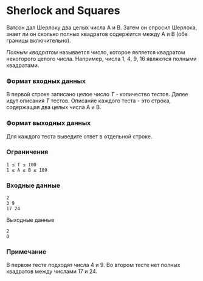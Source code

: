 # Sherlock and Squares

Ватсон дал Шерлоку два целых числа A и B. Затем он спросил Шерлока, знает ли он сколько полных квадратов содержится между A и B (обе границы включительно).

_Полным квадратом_ называется число, которое является квадратом некоторого целого числа. Например, числа 1, 4, 9, 16 являются полными квадратами.

### Формат входных данных

В первой строке записано целое число _T_ - количество тестов. Далее идут описания _T_ тестов.
Описание каждого теста - это строка, содержащая два целых числа A и B.

### Формат выходных данных

Для каждого теста выведите ответ в отдельной строке.

### Ограничения

```
1 ≤ T ≤ 100
1 ≤ A ≤ B ≤ 109
```

### Входные данные

```
2
3 9
17 24
```

Выходные данные

```
2
0
```

### Примечание

В первом тесте подходят числа 4 и 9. Во втором тесте нет полных квадратов между числами 17 и 24.
